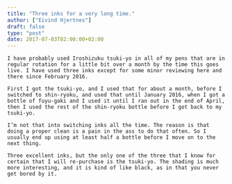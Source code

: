 ```yaml
---
title: "Three inks for a very long time."
author: ["Eivind Hjertnes"]
draft: false
type: "post"
date: 2017-07-03T02:00:00+02:00
---
```


<div class="HTML">
  <div></div>

<p>

</div>

```text
I have probably used Iroshizuku tsuki-yo in all of my pens that are in regular rotation for a little bit over a month by the time this goes live. I have used three inks except for some minor reviewing here and there since February 2016.
```

<div class="HTML">
  <div></div>

</p>

</div>

<div class="HTML">
  <div></div>

<p>

</div>

```text
First I got the tsuki-yo, and I used that for about a month, before I switched to shin-ryoku, and used that until January 2016, when I got a bottle of fuyu-gaki and I used it until I ran out in the end of April, then I used the rest of the shin-ryoku bottle before I got back to my tsuki-yo.
```

<div class="HTML">
  <div></div>

</p>

</div>

<div class="HTML">
  <div></div>

<p>

</div>

```text
I’m not that into switching inks all the time. The reason is that doing a proper clean is a pain in the ass to do that often. So I usually end up using at least half a bottle before I move on to the next thing.
```

<div class="HTML">
  <div></div>

</p>

</div>

<div class="HTML">
  <div></div>

<p>

</div>

```text
Three excellent inks, but the only one of the three that I know for certain that I will re-purchase is the tsuki-yo. The shading is much more interesting, and it is kind of like black, as in that you never get bored by it.
```

<div class="HTML">
  <div></div>

</p>

</div>
